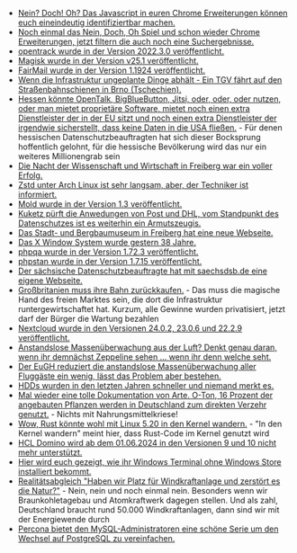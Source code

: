 * [Nein? Doch! Oh? Das Javascript in euren Chrome Erweiterungen können euch eineindeutig identifiziertbar machen.](https://www.bleepingcomputer.com/news/security/google-chrome-extensions-can-be-fingerprinted-to-track-you-online/)
* [Noch einmal das Nein, Doch, Oh Spiel und schon wieder Chrome Erweiterungen, jetzt filtern die auch noch eine Suchergebnisse.](https://www.bleepingcomputer.com/news/technology/chrome-browser-extension-lets-you-remove-specific-sites-from-search-results/)
* [opentrack wurde in der Version 2022.3.0 veröffentlicht.](https://github.com/opentrack/opentrack/releases/tag/opentrack-2022.3.0)
* [Magisk wurde in der Version v25.1 veröffentlicht.](https://github.com/topjohnwu/Magisk/releases/tag/v25.1)
* [FairMail wurde in der Version 1.1924 veröffentlicht.](https://github.com/M66B/FairEmail/releases/tag/1.1924)
* [Wenn die Infrastruktur ungeplante Dinge abhält - Ein TGV fährt auf den Straßenbahnschienen in Brno (Tschechien).](https://blog.fefe.de/?ts=9c53371c)
* [Hessen könnte OpenTalk, BigBlueButton, Jitsi, oder, oder, oder nutzen, oder man mietet proprietäre Software, mietet noch einen extra Dienstleister der in der EU sitzt und noch einen extra Dienstleister der irgendwie sicherstellt, dass keine Daten in die USA fließen.](https://www.borncity.com/blog/2022/06/20/zoom-an-hessischen-hochschulen-fr-lehrveranstaltungen-zulssig/) - Für denen hessischen Datenschutzbeauftragten hat sich dieser Bocksprung hoffentlich gelohnt, für die hessische Bevölkerung wird das nur ein weiteres Millionengrab sein
* [Die Nacht der Wissenschaft und Wirtschaft in Freiberg war ein voller Erfolg.](https://tu-freiberg.de/presse/schaufenster-fuer-nachhaltigkeit-tausende-bei-nacht-der-wissenschaft-und-wirtschaft-in-freibe)
* [Zstd unter Arch Linux ist sehr langsam, aber, der Techniker ist informiert.](https://www.phoronix.com/scan.php?page=news_item&px=Arch-Linux-Bizarre-Zstd)
* [Mold wurde in der Version 1.3 veröffentlicht.](https://www.phoronix.com/scan.php?page=news_item&px=Mold-1.3-Released)
* [Kuketz pürft die Anwedungen von Post und DHL, vom Standpunkt des Datenschutzes ist es weiterhin ein Armutszeugis.](https://www.kuketz-blog.de/post-dhl-datenschutz-unbekannt-verzogen-app-check-teil2/)
* [Das Stadt- und Bergbaumuseum in Freiberg hat eine neue Webseite.](https://www.museum-freiberg.de/)
* [Das X Window System wurde gestern 38 Jahre.](https://www.phoronix.com/scan.php?page=news_item&px=X-Windows-System-38)
* [phpqa wurde in der Version 1.72.3 veröffentlicht.](https://github.com/jakzal/phpqa/releases/tag/v1.72.3)
* [phpstan wurde in der Version 1.7.15 veröffentlicht.](https://github.com/phpstan/phpstan/releases/tag/1.7.15)
* [Der sächsische Datenschutzbeauftragte hat mit saechsdsb.de eine eigene Webseite.](https://www.saechsdsb.de)
* [Großbritanien muss ihre Bahn zurückkaufen.](https://blog.fefe.de/?ts=9c4fac7f) - Das muss die magische Hand des freien Marktes sein, die dort die Infrastruktur runtergewirtschaftet hat. Kurzum, alle Gewinne wurden privatisiert, jetzt darf der Bürger die Wartung bezahlen
* [Nextcloud wurde in den Versionen 24.0.2, 23.0.6 und 22.2.9 veröffentlicht.](https://nextcloud.com/blog/maintenance-releases-24-0-1-23-0-5-and-22-2-8-are-out-update-2/)
* [Anstandslose Massenüberwachung aus der Luft? Denkt genau daran, wenn ihr demnächst Zeppeline sehen ... wenn ihr denn welche seht.](https://netzpolitik.org/2022/videoueberwachung-aus-der-stratosphaere-neues-zeitalter-fuer-ueberwachungsballons/)
* [Der EuGH reduziert die anstandslose Massenüberwachung aller Fluggäste ein wenig, lässt das Problem aber bestehen.](https://netzpolitik.org/2022/fluggastdatenregister-eugh-urteil-beschraenkt-massenueberwachung-bei-flugreisen/)
* [HDDs wurden in den letzten Jahren schneller und niemand merkt es.](https://utcc.utoronto.ca/~cks/space/blog/tech/HDDsNowSomewhatBetter)
* [Mal wieder eine tolle Dokumentation von Arte. O-Ton, 16 Prozent der angebauten Pflanzen werden in Deutschland zum direkten Verzehr genutzt.](https://www.youtube.com/watch?v=tXfFh1lpKQI) - Nichts mit Nahrungsmittelkriese!
* [Wow, Rust könnte wohl mit Linux 5.20 in den Kernel wandern.](https://www.phoronix.com/scan.php?page=news_item&px=Rust-For-Linux-5.20-Possible) - "In den Kernel wandern" meint hier, dass Rust-Code im Kernel genutzt wird
* [HCL Domino wird ab dem 01.06.2024 in den Versionen 9 und 10 nicht mehr unterstützt.](https://n-komm.de/end-of-support-fuer-domino-versionen-9-und-10-angekuendigt/)
* [Hier wird euch gezeigt, wie ihr Windows Terminal ohne Windows Store installiert bekommt.](https://www.windowspro.de/tipp/windows-terminal-ohne-store-windows-server-installieren)
* [Realitätsabgleich "Haben wir Platz für Windkraftanlage und zerstört es die Natur?"](https://www.sonnenseite.com/de/tipps/wo-sollen-bloss-all-die-windraeder-hin/) - Nein, nein und noch einmal nein. Besonders wenn wir Braunkohletagebau und Atomkraftwerk dagegen stellen. Und als zahl, Deutschland braucht rund 50.000 Windkraftanlagen, dann sind wir mit der Energiewende durch
* [Percona bietet den MySQL-Administratoren eine schöne Serie um den Wechsel auf PostgreSQL zu vereinfachen.](https://www.percona.com/blog/postgresql-for-mysql-dbas-episodes-3-and-4/)
